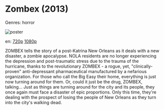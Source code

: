 # Zombex (2013)

Genres: horror

![poster](http://image.tmdb.org/t/p/w500/fF1EVo7li7hJhuAARYRilHgnACi.jpg)

en:
  [720p](magnet:?xt=urn:btih:274a785d4bd5cafaebf673e59abfa7617e175799&dn=Zombex+%282013%29+720p+BrRip+x264+-+YIFY&tr=udp%3A%2F%2Ftracker.openbittorrent.com%3A80%2Fannounce&tr=udp%3A%2F%2Fglotorrents.pw%3A6969%2Fannounce&tr=udp%3A%2F%2Ftracker.openbittorrent.com%3A80%2Fannounce&tr=udp%3A%2F%2Ftracker.opentrackr.org%3A1337%2Fannounce&tr=udp%3A%2F%2Fzer0day.to%3A1337%2Fannounce&tr=udp%3A%2F%2Ftracker.coppersurfer.tk%3A6969%2Fannounce)
  [1080p](magnet:?xt=urn:btih:81856de909196c4577c8e6b309a48e9d43c2fc9b&dn=Zombex+%282013%29+1080p+BrRip+x264+-+YIFY&tr=udp%3A%2F%2Ftracker.openbittorrent.com%3A80%2Fannounce&tr=udp%3A%2F%2Fglotorrents.pw%3A6969%2Fannounce&tr=udp%3A%2F%2Ftracker.openbittorrent.com%3A80%2Fannounce&tr=udp%3A%2F%2Ftracker.opentrackr.org%3A1337%2Fannounce&tr=udp%3A%2F%2Fzer0day.to%3A1337%2Fannounce&tr=udp%3A%2F%2Ftracker.coppersurfer.tk%3A6969%2Fannounce)
  


ZOMBEX tells the story of a post-Katrina New Orleans as it deals with a new disaster, a zombie apocalypse. NOLA residents are no longer experiencing the depression and post-traumatic stress due to the trauma of the hurricane, thanks to the revolutionary ZOMBEX - a rogue, yet, "clinically-proven" anti-depressant pharmaceutical manufactured by a nefarious organization. For those who call the Big Easy their home, everything is just now turning around for them. Or, could it just be the drug, ZOMBEX, talking... Just as things are turning around for the city and its people, they once again must face a disaster of epic proportions. Only this time, they're dealing with the prospect of losing the people of New Orleans as they turn into the city's walking dead.